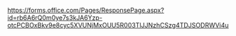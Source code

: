 https://forms.office.com/Pages/ResponsePage.aspx?id=rb6A6rQ0m0ye7s3kJA6Yzp-otcPCBOxBkv9e8cyc5XVUNjMxOUU5R003TlJJNzhCSzg4TDJSODRWVi4u
